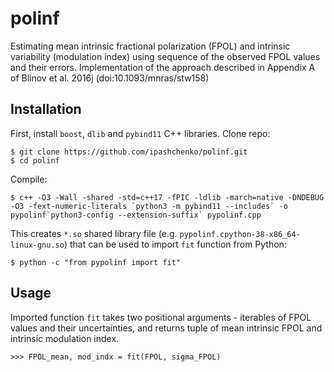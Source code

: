 # polinf
Estimating mean intrinsic fractional polarization (FPOL) and intrinsic variability (modulation index) using sequence of the observed FPOL values and their errors. Implementation of the approach described in Appendix A of Blinov et al. 2016j (doi:10.1093/mnras/stw158) 

## Installation
First, install ``boost``, ``dlib`` and ``pybind11`` C++ libraries. 
Clone repo:
```
$ git clone https://github.com/ipashchenko/polinf.git
$ cd polinf
```
Compile:
```
$ c++ -O3 -Wall -shared -std=c++17 -fPIC -ldlib -march=native -DNDEBUG -O3 -fext-numeric-literals `python3 -m pybind11 --includes` -o pypolinf`python3-config --extension-suffix` pypolinf.cpp
```
This creates ``*.so`` shared library file (e.g. ``pypolinf.cpython-38-x86_64-linux-gnu.so``) that can be used to import ``fit`` function from Python:
```
$ python -c "from pypolinf import fit"
```

## Usage
Imported function ``fit`` takes two positional arguments - iterables of FPOL values and their uncertainties, and returns tuple of mean intrinsic FPOL and intrinsic modulation index.
```
>>> FPOL_mean, mod_indx = fit(FPOL, sigma_FPOL)
```
